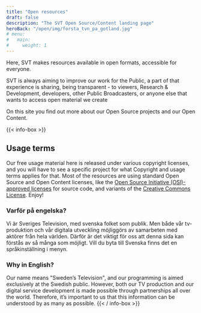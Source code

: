```yaml
---
title: "Open resources"
draft: false
description: "The SVT Open Source/Content landing page"
heroBack: "/open/img/forsta_tvn_pa_gotland.jpg"
# menu:
#   main:
#     weight: 1
---
```


Here, SVT makes resources available in open formats, accessible for everyone.

SVT is always aiming to improve our work for the Public, a part of that experience is sharing, being transparent - to viewers, Research & Development, developers, other Public Broadcasters, or anyone else that wants to access open material we create

On this site you find out more about our Open Source projects and our Open Content.

{{< info-box >}}

## Usage terms

Our free usage material here is released under various copyright licenses, and you will have to see a specific project for what Copyright and usage terms applies for that.
Most of the resources are using standard Open Source and Open Content licenses, like the [Open Source Initiative (OSI)-approved licenses](https://opensource.org/) for source code, and variants of the [Creative Commons License](https://creativecommons.org/). Enjoy!

### Varför på engelska?

Vi är Sveriges Television, med svenska folket som publik. Men både vår tv-produktion och vår digitala utveckling möjliggörs av samarbeten med aktörer från hela världen. Därför är det viktigt för oss att denna sida kan förstås av så många som möjligt. Vill du byta till Svenska finns det en språkinställning i menyn.

### Why in English?

Our name means "Sweden’s Television", and our programming is aimed exclusively at the Swedish public. However, both our TV production and our digital service development is made possible through partnerships all over the world. Therefore, it’s important to us that this information can be understood by as many as possible.
{{< / info-box >}}
